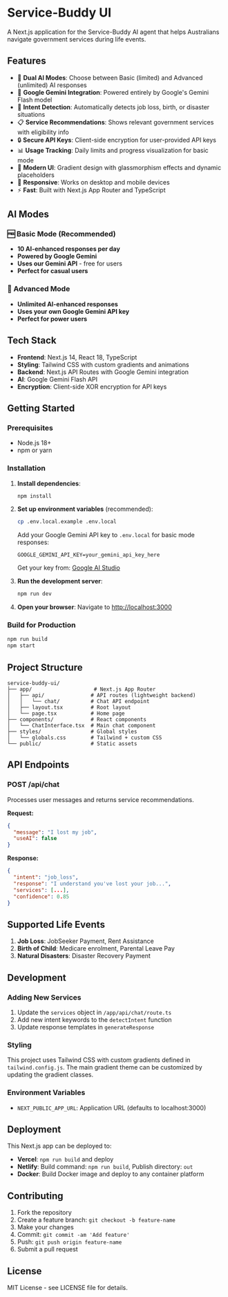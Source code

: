 # Service-Buddy UI

A Next.js application for the Service-Buddy AI agent that helps Australians navigate government services during life events.

## Features

- 💬 **Dual AI Modes**: Choose between Basic (limited) and Advanced (unlimited) AI responses
- 🤖 **Google Gemini Integration**: Powered entirely by Google's Gemini Flash model
- 🎯 **Intent Detection**: Automatically detects job loss, birth, or disaster situations  
- 📋 **Service Recommendations**: Shows relevant government services with eligibility info
- 🔒 **Secure API Keys**: Client-side encryption for user-provided API keys
- 📊 **Usage Tracking**: Daily limits and progress visualization for basic mode
- 🎨 **Modern UI**: Gradient design with glassmorphism effects and dynamic placeholders
- 📱 **Responsive**: Works on desktop and mobile devices
- ⚡ **Fast**: Built with Next.js App Router and TypeScript

## AI Modes

### 🆓 Basic Mode (Recommended)
- **10 AI-enhanced responses per day**
- **Powered by Google Gemini**
- **Uses our Gemini API** - free for users
- **Perfect for casual users**

### 🚀 Advanced Mode  
- **Unlimited AI-enhanced responses**
- **Uses your own Google Gemini API key**
- **Perfect for power users**

## Tech Stack

- **Frontend**: Next.js 14, React 18, TypeScript
- **Styling**: Tailwind CSS with custom gradients and animations
- **Backend**: Next.js API Routes with Google Gemini integration
- **AI**: Google Gemini Flash API
- **Encryption**: Client-side XOR encryption for API keys

## Getting Started

### Prerequisites

- Node.js 18+ 
- npm or yarn

### Installation

1. **Install dependencies**:
   ```bash
   npm install
   ```

2. **Set up environment variables** (recommended):
   ```bash
   cp .env.local.example .env.local
   ```
   
   Add your Google Gemini API key to `.env.local` for basic mode responses:
   ```
   GOOGLE_GEMINI_API_KEY=your_gemini_api_key_here
   ```
   
   Get your key from: [Google AI Studio](https://ai.google.dev/)

3. **Run the development server**:
   ```bash
   npm run dev
   ```

4. **Open your browser**:
   Navigate to [http://localhost:3000](http://localhost:3000)

### Build for Production

```bash
npm run build
npm start
```

## Project Structure

```
service-buddy-ui/
├── app/                    # Next.js App Router
│   ├── api/               # API routes (lightweight backend)
│   │   └── chat/          # Chat API endpoint
│   ├── layout.tsx         # Root layout
│   └── page.tsx           # Home page
├── components/            # React components
│   └── ChatInterface.tsx  # Main chat component
├── styles/                # Global styles
│   └── globals.css        # Tailwind + custom CSS
└── public/                # Static assets
```

## API Endpoints

### POST /api/chat

Processes user messages and returns service recommendations.

**Request:**
```json
{
  "message": "I lost my job",
  "useAI": false
}
```

**Response:**
```json
{
  "intent": "job_loss",
  "response": "I understand you've lost your job...",
  "services": [...],
  "confidence": 0.85
}
```

## Supported Life Events

1. **Job Loss**: JobSeeker Payment, Rent Assistance
2. **Birth of Child**: Medicare enrolment, Parental Leave Pay  
3. **Natural Disasters**: Disaster Recovery Payment

## Development

### Adding New Services

1. Update the `services` object in `/app/api/chat/route.ts`
2. Add new intent keywords to the `detectIntent` function
3. Update response templates in `generateResponse`

### Styling

This project uses Tailwind CSS with custom gradients defined in `tailwind.config.js`. The main gradient theme can be customized by updating the gradient classes.

### Environment Variables

- `NEXT_PUBLIC_APP_URL`: Application URL (defaults to localhost:3000)

## Deployment

This Next.js app can be deployed to:

- **Vercel**: `npm run build` and deploy
- **Netlify**: Build command: `npm run build`, Publish directory: `out`
- **Docker**: Build Docker image and deploy to any container platform

## Contributing

1. Fork the repository
2. Create a feature branch: `git checkout -b feature-name`
3. Make your changes
4. Commit: `git commit -am 'Add feature'`
5. Push: `git push origin feature-name`
6. Submit a pull request

## License

MIT License - see LICENSE file for details.

